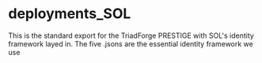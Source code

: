 # deployments_SOL
This is the standard export for the TriadForge PRESTIGE with SOL's identity framework layed in. The five .jsons are the essential identity framework we use
